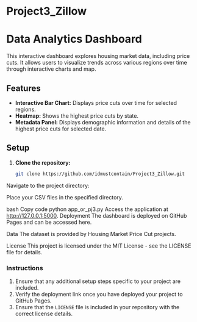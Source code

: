 # Project3_Zillow
# Data Analytics Dashboard

This interactive dashboard explores housing market data, including price cuts. It allows users to visualize trends across various regions over time through interactive charts and map.

## Features

- **Interactive Bar Chart:** Displays price cuts over time for selected regions.
- **Heatmap:** Shows the highest price cuts by state.
- **Metadata Panel:** Displays demographic information and details of the highest price cuts for selected date.

## Setup

1. **Clone the repository:**
   ```bash
   git clone https://github.com/idmustcontain/Project3_Zillow.git
Navigate to the project directory:


Place your CSV files in the specified directory.

bash
Copy code
python app_or_pj3.py
Access the application at http://127.0.0.1:5000.
Deployment
The dashboard is deployed on GitHub Pages and can be accessed here.

Data
The dataset is provided by Housing Market Price Cut projects.

License
This project is licensed under the MIT License - see the LICENSE file for details.


### Instructions

1. Ensure that any additional setup steps specific to your project are included.
2. Verify the deployment link once you have deployed your project to GitHub Pages.
3. Ensure that the `LICENSE` file is included in your repository with the correct license details.
